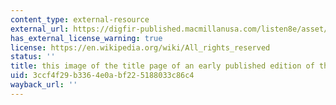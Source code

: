 ```yaml
---
content_type: external-resource
external_url: https://digfir-published.macmillanusa.com/listen8e/asset/img_ch17/69854_KER08E_CH17_17UN01.html
has_external_license_warning: true
license: https://en.wikipedia.org/wiki/All_rights_reserved
status: ''
title: this image of the title page of an early published edition of this song
uid: 3ccf4f29-b336-4e0a-bf22-5188033c86c4
wayback_url: ''
---
```

